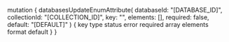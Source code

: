 mutation {
    databasesUpdateEnumAttribute(
        databaseId: "[DATABASE_ID]",
        collectionId: "[COLLECTION_ID]",
        key: "",
        elements: [],
        required: false,
        default: "[DEFAULT]"
    ) {
        key
        type
        status
        error
        required
        array
        elements
        format
        default
    }
}
